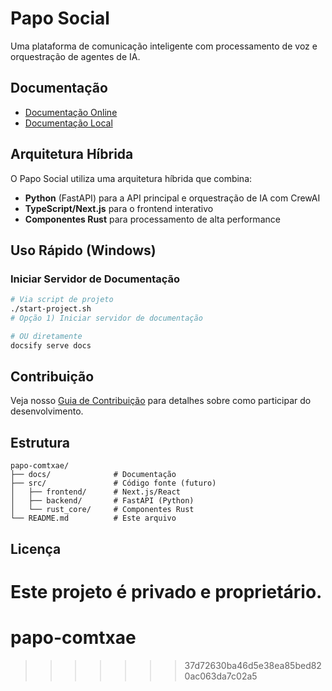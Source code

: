 # Papo Social

Uma plataforma de comunicação inteligente com processamento de voz e orquestração de agentes de IA.

## Documentação
- [Documentação Online](https://lucasblima.github.io/papo-comtxae)
- [Documentação Local](./docs/README.md)

## Arquitetura Híbrida

O Papo Social utiliza uma arquitetura híbrida que combina:
- **Python** (FastAPI) para a API principal e orquestração de IA com CrewAI
- **TypeScript/Next.js** para o frontend interativo
- **Componentes Rust** para processamento de alta performance

## Uso Rápido (Windows)

### Iniciar Servidor de Documentação
```bash
# Via script de projeto
./start-project.sh
# Opção 1) Iniciar servidor de documentação

# OU diretamente
docsify serve docs
```

## Contribuição

Veja nosso [Guia de Contribuição](./docs/CONTRIBUTING.md) para detalhes sobre como participar do desenvolvimento.

## Estrutura
```
papo-comtxae/
├── docs/              # Documentação
├── src/               # Código fonte (futuro)
│   ├── frontend/      # Next.js/React
│   ├── backend/       # FastAPI (Python) 
│   └── rust_core/     # Componentes Rust
└── README.md          # Este arquivo
```

## Licença

Este projeto é privado e proprietário.
=======
# papo-comtxae
>>>>>>> 37d72630ba46d5e38ea85bed820ac063da7c02a5
